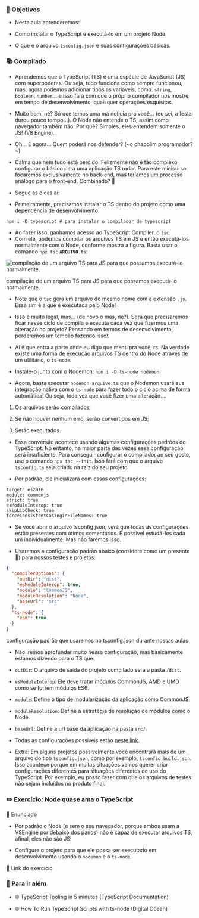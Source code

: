 ### [](https://hub.driven.com.br/computacao/modulo/86/topico/720/aula/133/compilado#ffc8d9e08c7e4e1faf4a1b96c0bfb6a7 "🎯 Objetivos")🎯 Objetivos

- Nesta aula aprenderemos:

- Como instalar o TypeScript e executá-lo em um projeto Node.
- O que é o arquivo `tsconfig.json` e suas configurações básicas.

### [](https://hub.driven.com.br/computacao/modulo/86/topico/720/aula/133/compilado#614b47fbae034e009b5cacb39aea4bd6 "📚 Compilado")📚 Compilado

- Aprendemos que o TypeScript (TS) é uma espécie de JavaScript (JS) com superpoderes! Ou seja, tudo funciona como sempre funcionou, mas, agora podemos adicionar tipos as variáveis, como: `string`, `boolean`, `number`… e isso fará com que o próprio compilador nos mostre, em tempo de desenvolvimento, quaisquer operações esquisitas.

- Muito bom, né? Só que temos uma má notícia pra você… (eu sei, a festa durou pouco tempo…). O Node não entende o TS, assim como navegador também não. Por quê? Simples, eles entendem somente o JS! (V8 Engine).

- Oh… E agora… Quem poderá nos defender? (~o chapolim programador?~)

- Calma que nem tudo está perdido. Felizmente não é tão complexo configurar o básico para uma aplicação TS rodar. Para este minicurso focaremos exclusivamente no back-end, mas teríamos um processo análogo para o front-end. Combinado? 🤝

- Segue as dicas aí:

- Primeiramente, precisamos instalar o TS dentro do projeto como uma dependência de desenvolvimento:

```shell
npm i -D typescript # para instalar o compilador de typescript
```

- Ao fazer isso, ganhamos acesso ao TypeScript Compiler, o `tsc`.
- Com ele, podemos compilar os arquivos TS em JS e então executá-los normalmente com o Node, conforme mostra a figura. Basta usar o comando `npx tsc` **`ARQUIVO`**`.ts`:

![compilação de um arquivo TS para JS para que possamos executá-lo normalmente.](https://www.notion.so/image/https%3A%2F%2Ffile.notion.so%2Ff%2Fs%2Faec5153f-833a-4e77-851b-aeb3ae67ef83%2F2021-07-20-17-55-26.gif%3Fid%3D75a865c2-8261-4edd-83b5-f908b54c705e%26table%3Dblock%26spaceId%3Df797e032-5eb2-4c9d-beb7-cd7181e19e47%26expirationTimestamp%3D1694613600000%26signature%3DYysMiqHaJukRZD1OZIm4u60YfIb0Pv4nvSbvi7CdOJQ?table=block&id=75a865c2-8261-4edd-83b5-f908b54c705e&cache=v2)

compilação de um arquivo TS para JS para que possamos executá-lo normalmente.

- Note que o `tsc` gera um arquivo do mesmo nome com a extensão `.js`. Essa sim é a que é executada pelo Node!

- Isso é muito legal, mas… (de novo o mas, né?). Será que precisaremos ficar nesse ciclo de compila e executa cada vez que fizermos uma alteração no projeto? Pensando em termos de desenvolvimento, perderemos um tempão fazendo isso!

- Ai é que entra a parte onde eu digo que menti pra você, rs. Na verdade existe uma forma de execução arquivos TS dentro do Node através de um utilitário, o `ts-node`.

- Instale-o junto com o Nodemon: `npm i -D ts-node nodemon`

- Agora, basta executar `nodemon arquivo.ts` que o Nodemon usará sua integração nativa com o `ts-node` para fazer todo o ciclo acima de forma automática! Ou seja, toda vez que você fizer uma alteração….

1.  Os arquivos serão compilados;

2.  Se não houver nenhum erro, serão convertidos em JS;

3.  Serão executados.

- Essa conversão acontece usando algumas configurações padrões do TypeScript. No entanto, na maior parte das vezes essa configuração será insuficiente. Para conseguir configurar o compilador ao seu gosto, use o comando `npx tsc --init`. Isso fará com que o arquivo `tsconfig.ts` seja criado na raiz do seu projeto.

- Por padrão, ele inicializará com essas configurações:

```
target: es2016
module: commonjs
strict: true
esModuleInterop: true
skipLibCheck: true
forceConsistentCasingInFileNames: true
```

- Se você abrir o arquivo tsconfig.json, verá que todas as configurações estão presentes com ótimos comentários. É possível estudá-los cada um individualmente. Mas não faremos isso.

- Usaremos a configuração padrão abaixo (considere como um presente 🎁) para nossos testes e projetos:

```json
{
  "compilerOptions": {
    "outDir": "dist",
    "esModuleInterop": true,
    "module": "CommonJS",
    "moduleResolution": "Node",
    "baseUrl": "src"
  },
  "ts-node": {
    "esm": true
  }
}
```

configuração padrão que usaremos no tsconfig.json durante nossas aulas

- Não iremos aprofundar muito nessa configuração, mas basicamente estamos dizendo para o TS que:

- `outDir`: O arquivo de saída do projeto compilado será a pasta `/dist`.
- `esModuleInterop`: Ele deve tratar módulos CommonJS, AMD e UMD como se forrem módulos ES6.
- `module`: Define o tipo de modularização da aplicação como CommonJS.
- `moduleResolution`: Define a estratégia de resolução de módulos como o Node.
- `baseUrl`: Define a url base da aplicação na pasta `src/`.

- Todas as configurações possíveis estão [neste link](https://www.typescriptlang.org/tsconfig).

- Extra: Em alguns projetos possivelmente você encontrará mais de um arquivo do tipo `tsconfig.json`, como por exemplo, `tsconfig.build.json`. Isso acontece porque em muitas situações vamos querer criar configurações diferentes para situações diferentes de uso do TypeScript. Por exemplo, eu posso fazer com que os arquivos de testes não sejam incluídos no produto final.

### [](https://hub.driven.com.br/computacao/modulo/86/topico/720/aula/133/compilado#2b2d3d199f5c481fa0578f05b94e9a4c "✏️ Exercício: Node quase ama o TypeScript")✏️ Exercício: Node quase ama o TypeScript

📝 Enunciado

- Por padrão o Node (e sem o seu navegador, porque ambos usam a V8Engine por debaixo dos panos) não é capaz de executar arquivos TS, afinal, eles não são JS!

- Configure o projeto para que ele possa ser executado em desenvolvimento usando o `nodemon` e o `ts-node`.

🔗 Link do exercício

### [](https://hub.driven.com.br/computacao/modulo/86/topico/720/aula/133/compilado#8a91199b22ee4cc0a4897e7c835b22da "🚀 Para ir além")🚀 Para ir além

- 🌐 TypeScript Tooling in 5 minutes (TypeScript Documentation)

- 🌐 How To Run TypeScript Scripts with ts-node (Digital Ocean)
